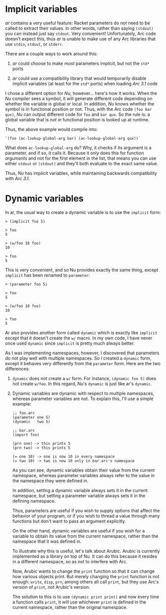 Implicit variables
==================

_ar_ contains a very useful feature: Racket parameters do not need to be
called to extract their values. In other words, rather than saying `(stdout)`
you can instead just say `stdout`. Very convenient! Unfortunately, Arc code
doesn't expect this, thus _ar_ is unable to make use of any Arc libraries that
use `stdin`, `stdout`, or `stderr`.

There are a couple ways to work around this:

  1. _ar_ could choose to make *most* parameters implicit, but not the `std*`
     ports

  2. _ar_ could use a compatibility library that would temporarily disable
     implicit variables (at least for the `std*` ports) when loading _Arc 3.1_
     code

I chose a different option for _Nu_, however... here's how it works. When the
_Nu_ compiler sees a symbol, it will generate different code depending on
whether the variable is global or local. In addition, _Nu_ knows whether the
symbol is in functional position or not. Thus, with the Arc code
`(foo bar qux)`, _Nu_ can output different code for `foo` and `bar qux`. So
the rule is: a global variable that is *not in* functional position is looked
up at runtime.

Thus, the above example would compile into:

    `(foo (ac-lookup-global-arg bar) (ac-lookup-global-arg qux))`

What does `ac-lookup-global-arg` do? Why, it checks if its argument is a
parameter, and if so, it calls it. Because it only does this for function
*arguments* and not for the first element in the list, that means you can use
either `stdout` or `(stdout)` and they'll both evaluate to the exact same
value.

Thus, _Nu_ has implicit variables, while maintaining backwards compatibility
with _Arc 3.1_.


Dynamic variables
=================

In ar, the usual way to create a dynamic variable is to use the `implicit`
form:

    > (implicit foo 5)

    > foo
    5

    > (w/foo 10 foo)
    10

    > foo
    5

This is very convenient, and so Nu provides exactly the same thing, except
`implicit` has been renamed to `parameter`:

    > (parameter foo 5)

    > foo
    5

    > (w/foo 10 foo)
    10

    > foo
    5

Ar also provides another form called `dynamic` which is exactly like
`implicit` except that it doesn't create the `w/` macro. In my own code, I
have never once used `dynamic` since `implicit` is pretty much always better.

As I was implementing namespaces, however, I discovered that parameters do not
play well with multiple namespaces. So I created a `dynamic` form, except it
behaves very differently from the `parameter` form. Here are the two
differences:

 1. `dynamic` does not create a `w/` form. For instance, `(dynamic foo 5)`
    does not create `w/foo`. In this regard, Nu's `dynamic` is just like ar's
    `dynamic`.

 2. Dynamic variables are dynamic with respect to multiple namespaces,
    whereas parameter variables are not. To explain this, I'll use a simple
    example:

        ;; foo.arc
        (parameter one 5)
        (dynamic   two 5)

        ;; bar.arc
        (import foo)

        (prn one) -> this prints 5
        (prn two) -> this prints 5

        (= one 10) -> one is now 10 in every namespace
        (= two 10) -> two is now 10 only in bar.arc's namespace

    As you can see, dynamic variables obtain their value from the current
    namespace, whereas parameter variables always refer to the value in the
    namespace they were defined in.

    In addition, setting a dynamic variable always sets it in the current
    namespace, but setting a parameter variable always sets it in the defining
    namespace.

    Thus, parameters are useful if you wish to supply options that affect the
    behavior of your program, or if you wish to thread a value through many
    functions but don't want to pass an argument explicitly.

    On the other hand, dynamic variables are useful if you wish for a variable
    to obtain its value from the current namespace, rather than the namespace
    that it was defined in.

    To illustrate why this is useful, let's talk about Arubic. Arubic is
    currently implemented as a library on top of Nu. It can do this
    because it resides in a different namespace, so as not to interfere with
    Arc.

    Now, Arubic wants to change the `print` function so that it can change how
    various objects print. But merely changing the `print` function is not
    enough: `write`, `disp`, `prn`, among others all call `print`, but they
    use Arc's version of `print`, not Arubic's version.

    The solution to this is to use `(dynamic print print)` and now every time
    a function calls `print`, it will use whichever `print` is defined in the
    current namespace, rather than the original namespace.
